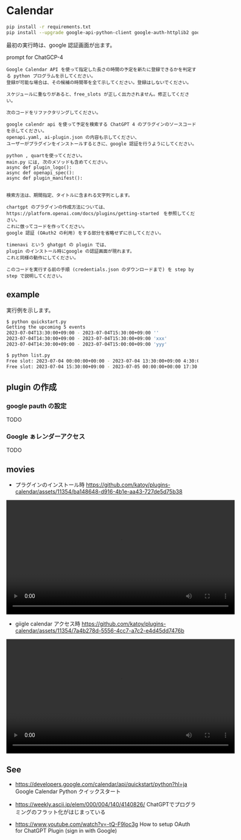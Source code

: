 
# Calendar

```bash
pip install -r requirements.txt
pip install --upgrade google-api-python-client google-auth-httplib2 google-auth-oauthlib
```

最初の実行時は、google 認証画面が出ます。

prompt for ChatGCP-4
```plain
Google Calendar API を使って指定した長さの時間の予定を新たに登録できるかを判定する python プログラムを示してください。
登録が可能な場合は、その候補の時間帯を全て示してください。登録はしないでください。
```

```plain
スケジュールに重なりがあると、free_slots が正しく出力されません。修正してください。
```

```plain
次のコードをリファクタリングしてください。
```

```plain
google calendr api を使って予定を検索する ChatGPT 4 のプラグインのソースコードを示してください。
openapi.yaml, ai-plugin.json の内容も示してください、
ユーザーがプラグインをインストールするときに、google 認証を行うようにしてください。

python , quartを使ってください。
main.py には, 次のメソッドも含めてください。
async def plugin_logo():
async def openapi_spec():
async def plugin_manifest():


検索方法は、期間指定、タイトルに含まれる文字列とします。

chartgpt のプラグインの作成方法については、https://platform.openai.com/docs/plugins/getting-started　を参照してください。
これに倣ってコードを作ってください。
google 認証 (OAuth2 の利用) をする部分を省略せずに示してください。

timenavi という ghatgpt の plugin では、
plugin のインストール時にgoogle の認証画面が現れます。
これと同様の動作にしてください。
```

```plain
このコードを実行する前の手順 (credentials.json のダウンロードまで) を step by step で説明してください。
```

## example

実行例を示します。

```zsh
$ python quickstart.py
Getting the upcoming 5 events
2023-07-04T13:30:00+09:00 - 2023-07-04T15:30:00+09:00 ''
2023-07-04T14:30:00+09:00 - 2023-07-04T15:30:00+09:00 'xxx'
2023-07-04T14:30:00+09:00 - 2023-07-04T15:00:00+09:00 'yyy'

$ python list.py
Free slot: 2023-07-04 00:00:00+00:00 - 2023-07-04 13:30:00+09:00 4:30:00
Free slot: 2023-07-04 15:30:00+09:00 - 2023-07-05 00:00:00+00:00 17:30:00

```

## plugin の作成

### google pauth の設定

TODO

### Google ぁレンダーアクセス

TODO

## movies


- プラグインのインストール時
https://github.com/katoy/plugins-calendar/assets/11354/ba148648-d916-4b1e-aa43-727de5d75b38

<div align="center">
  <video src="./movies/install.mp4" width="600" />
</div>

- giigle calendar アクセス時
https://github.com/katoy/plugins-calendar/assets/11354/7a4b278d-5556-4cc7-a7c2-e4d45dd7476b

<div align="center">
  <video src="./movies/auth-google.mp4" width="600" />
</div>

## See

- https://developers.google.com/calendar/api/quickstart/python?hl=ja
  Google Calendar Python クイックスタート

- https://weekly.ascii.jp/elem/000/004/140/4140826/
  ChatGPTでプログラミングのフラット化がはじまっている

- https://www.youtube.com/watch?v=-tQ-F9loc3g
  How to setup OAuth for ChatGPT Plugin (sign in with Google)